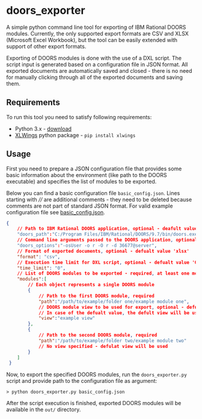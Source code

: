 # doors_exporter
A simple python command line tool for exporting of IBM Rational DOORS modules. Currently, the only supported export formats are CSV and XLSX (Microsoft Excel Workbook), but the tool can be easily extended with support of other export formats.

Exporting of DOORS modules is done with the use of a DXL script. The script input is generated based on a configuration file in JSON format. All exported documents are automatically saved and closed - there is no need for manually clicking through all of the exported documents and saving them.

## Requirements
To run this tool you need to satisfy following requirements:
 - Python 3.x - [download](https://www.python.org/downloads/)
 - [XLWings](https://docs.xlwings.org/en/stable/) python package - `pip install xlwings`

## Usage
First you need to prepare a JSON configuration file that provides some basic information about the environment (like path to the DOORS executable) and specifies the list of modules to be exported.

Below you can find a basic configuration file `basic_config.json`. Lines starting with *//* are additional comments - they need to be deleted because comments are not part of standard JSON format. For valid example configuration file see [basic_config.json](examples/basic_config.json).

```json
{
	// Path to IBM Rational DOORS application, optional - deafult value: 'C:/Program Files/IBM/Rational/DOORS/9.7/bin/doors.exe'
	"doors_path":"C:/Program Files/IBM/Rational/DOORS/9.7/bin/doors.exe",
	// Command line arguments passed to the DOORS application, optional - deafult value: ''
	"doors_options":"-osUser -o r -O r -d 36677@server",
	// Format of exported documents, optional - defualt value 'xlsx'
	"format": "csv",
	// Execution time limit for DXL script, optional - defualt value '0' indicating no limit
	"time_limit": "0",
	// List of DOORS modules to be exported - required, at least one module has to be specified
	"modules":[
		// Each object represents a single DOORS module
		{
			// Path to the first DOORS module, required
			"path":"/path/to/example/folder one/example module one",
			// DOORS module view to be used for export, optional - defualt value: ''
			// In case of the defualt value, the defult view will be used for the export
			"view":"example view"
		},
		{
			// Path to the second DOORS module, required
			"path":"/path/to/example/folder two/example module two"
			// No view specified - defulat view will be used
		}
	]
 }
```
Now, to export the specified DOORS modules, run the `doors_exporter.py` script and provide path to the configuration file as argument:
```
> python doors_exporter.py basic_config.json
```
After the script execution is finished, exported DOORS modules will be available in the `out/` directory.  
